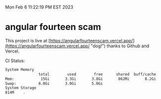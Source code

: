 Mon Feb  6 11:22:19 PM EST 2023

# angular fourteen scam


This project is live at [https://angularfourteenscam.vercel.app/](https://angularfourteenscam.vercel.app/ "dog!") thanks to Github and Vercel.

CI Status: 

```bash
System Memory
               total        used        free      shared  buff/cache   available
Mem:            15Gi       3.3Gi       3.8Gi       862Mi       8.2Gi        10Gi
Swap:          8.0Gi       3.0Gi       5.0Gi
System Storage
814M	.
